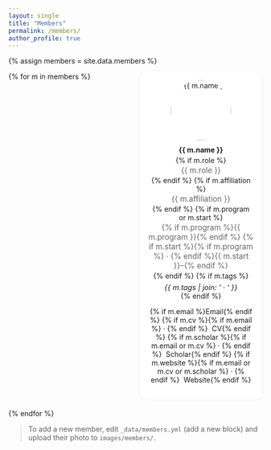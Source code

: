 ```yaml
---
layout: single
title: "Members"
permalink: /members/
author_profile: true
---
```


<!-- Simple, responsive card grid -->
<style>
.members-grid { display: grid; grid-template-columns: repeat(auto-fill, minmax(220px, 1fr)); gap: 1.25rem; }
.member-card { background: var(--mm-surface, #fff); border-radius: 12px; padding: 16px; box-shadow: 0 1px 6px rgba(0,0,0,.06); text-align: center; }
.member-photo { width: 120px; height: 120px; border-radius: 50%; object-fit: cover; display: block; margin: 0 auto 10px; }
.member-name { font-weight: 700; margin: 4px 0; }
.member-meta { color: #666; font-size: .95rem; margin: 2px 0; }
.member-tags { font-size: .9rem; margin-top: 6px; }
.member-links a { text-decoration: none; }
.member-links a + a { margin-left: .5rem; }
</style>

{% assign members = site.data.members %}

<div class="members-grid">
{% for m in members %}
  <div class="member-card">
    <img class="member-photo" src="{{ m.photo | default: '/images/members/default.png' | relative_url }}" alt="{{ m.name }}">
    <div class="member-name">{{ m.name }}</div>
    {% if m.role %}<div class="member-meta">{{ m.role }}</div>{% endif %}
    {% if m.affiliation %}<div class="member-meta">{{ m.affiliation }}</div>{% endif %}
    {% if m.program or m.start %}
      <div class="member-meta">
        {% if m.program %}{{ m.program }}{% endif %}
        {% if m.start %}{% if m.program %} · {% endif %}{{ m.start }}–{% endif %}
      </div>
    {% endif %}
    {% if m.tags %}<div class="member-tags"><em>{{ m.tags | join: ' · ' }}</em></div>{% endif %}
    <p class="member-links">
      {% if m.email %}<a href="mailto:{{ m.email }}">Email</a>{% endif %}
      {% if m.cv %}{% if m.email %} · {% endif %}<a href="{{ m.cv | relative_url }}">CV</a>{% endif %}
      {% if m.scholar %}{% if m.email or m.cv %} · {% endif %}<a href="{{ m.scholar }}">Scholar</a>{% endif %}
      {% if m.website %}{% if m.email or m.cv or m.scholar %} · {% endif %}<a href="{{ m.website }}">Website</a>{% endif %}
    </p>
  </div>
{% endfor %}
</div>

> To add a new member, edit `_data/members.yml` (add a new block) and upload their photo to `images/members/`.
